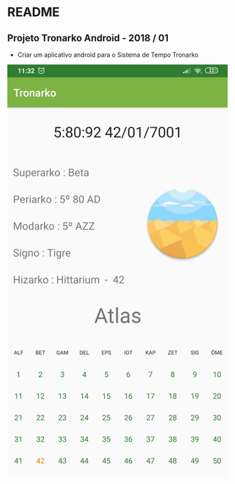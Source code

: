 # README

## Projeto Tronarko Android - 2018 / 01


 - Criar um aplicativo android para o Sistema de Tempo Tronarko


![Tronarko_01](https://github.com/luandkg/Tronarko_Android/blob/master/prints/tronarko_01.png)





